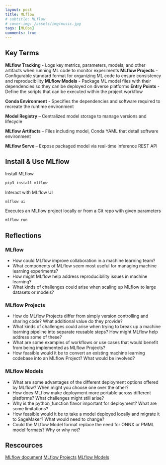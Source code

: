```yaml
---
layout: post
title: MLflow
# subtitle: MLflow
# cover-img: /assets/img/music.jpg
tags: [MLOps]
comments: true
---
```

<!-- this is the notes for Coursera MlOps of Duke University -->

## Key Terms

**MLflow Tracking** - Logs key metrics, parameters, models, and other artifacts when running ML code to monitor experiments 
**MLflow Projects** - Configurable standard format for organizing ML code to ensure consistency and reproducibility
**MLflow Models** - Package ML model files with their dependencies so they can be deployed on diverse platforms
**Entry Points** - Define the scripts that can be executed within the project workflow

**Conda Environment** - Specifies the dependencies and software required to recreate the runtime environment

**Model Registry** – Centralized model storage to manage versions and lifecycle

**MLflow Artifacts** – Files including model, Conda YAML that detail software environment

**MLflow Serve** – Expose packaged model via real-time inference REST API

## Install & Use MLflow

Install MLflow
```python
pip3 install mlflow
```

Interact with MLflow UI
```python
mlflow ui
```

Executes an MLflow project locally or from a Git repo with given parameters
```python
mlflow run
```

## Reflections

### MLflow

- How could MLflow improve collaboration in a machine learning team?
- What components of MLflow seem most useful for managing machine learning experiments?
- How might MLflow help address reproducibility issues in machine learning? 
- What kinds of challenges could arise when scaling up MLflow to large datasets or models?

### MLflow Projects

- How do MLflow Projects differ from simply version controlling and sharing code? What additional value do they provide?
- What kinds of challenges could arise when trying to break up a machine learning pipeline into separate reusable steps? How might MLflow help address some of these?
- What are some examples of workflows or use cases that would benefit from being implemented as MLflow Projects?
- How feasible would it be to convert an existing machine learning codebase into an MLflow Project? What would be involved?

### MLflow Models

- What are some advantages of the different deployment options offered by MLflow? When might you choose one over the other?
- How does MLflow make deployment more portable across different platforms? What challenges might still arise?
- Why is the python_function flavor important for deployment? What are some limitations?
- How feasible would it be to take a model deployed locally and migrate it to SageMaker? What would need to change?
- Could the MLflow Model format replace the need for ONNX or PMML model formats? Why or why not?

## Rescources

[MLflow document](https://mlflow.org/docs/latest/introduction/index.html)
[MLflow Projects](https://mlflow.org/docs/latest/projects.html)
[MLflow Models](https://mlflow.org/docs/latest/models.html)